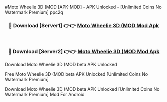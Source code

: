 #Moto Wheelie 3D (MOD [APK-MOD] - APK Unlocked - [Unlimited Coins No Watermark Premium] ppc2q



<div align="center">

<h3>🔴 Download [Server1] 👉👉 <a href="https://momento.my/?title=Moto_Wheelie_3D_(MOD">Moto Wheelie 3D (MOD Mod Apk</a></h3><br>

<h3>🔴 Download [Server2] 👉👉 <a href="https://momento.my/?title=Moto_Wheelie_3D_(MOD">Moto Wheelie 3D (MOD Mod Apk</a></h3>
</div>



Download Moto Wheelie 3D (MOD beta APK Unlocked

Free Moto Wheelie 3D (MOD beta APK Unlocked [Unlimited Coins No Watermark Premium]

Download Moto Wheelie 3D (MOD beta APK Unlocked [Unlimited Coins No Watermark Premium] Mod For Android
